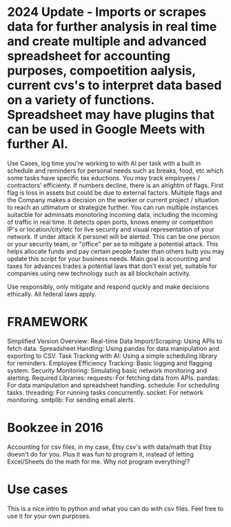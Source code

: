 # 2024 Update - Imports or scrapes data for further analysis in real time and create multiple and advanced spreadsheet for accounting purposes, compoetition aalysis, current cvs's to interpret data based on a variety of functions. Spreadsheet may have plugins that can be used in Google Meets with further AI.

Use Cases, log time you're working to with AI per task with a built in schedule and reminders for personal needs such as breaks, food, etc which some tasks have specific tax eductions. You may track employees / contractors' efficienty. If numbers decline, there is an alrightm of flags. First flag is loss in assets but could be due to external factors. Multiple flags and the Company makes a decision on the worker or current project / situation to reach an ultimatum or strategize further. You can run multiple instances suitacble for adminsats monotoring incoming data, including the incoming of traffic in real time. It detects open ports, knows enemy or competition IP's or location/city/etc for live security and visual representation of your network. If under attack X personel will be alerted. This can be one person or your security team, or "office" per se to mitigate a potential attack. This helps allocate funds and pay certain people faster than others butb you may update this script for your business needs. Main goal is accounting and taxes for advances trades a potential laws that don't exist yet, suitable for companies using new technology such as all blockchain activity. 

Use responsibly, only mitigate and respond quckly and make decisions ethically. All federal laws apply. 

# FRAMEWORK
Simplified Version Overview:
Real-time Data Import/Scraping: Using APIs to fetch data.
Spreadsheet Handling: Using pandas for data manipulation and exporting to CSV.
Task Tracking with AI: Using a simple scheduling library for reminders.
Employee Efficiency Tracking: Basic logging and flagging system.
Security Monitoring: Simulating basic network monitoring and alerting.
Required Libraries:
requests: For fetching data from APIs.
pandas: For data manipulation and spreadsheet handling.
schedule: For scheduling tasks.
threading: For running tasks concurrently.
socket: For network monitoring.
smtplib: For sending email alerts.

# Bookzee in 2016
Accounting for csv files, in my case, Etsy csv's with data/math that Etsy doesn't do for you. Plus it was fun to program it, instead of letting Excel/Sheets do the math for me. Why not program everything!?

# Use cases
This is a nice intro to python and what you can do with csv files. Feel free to use it for your own purposes.
